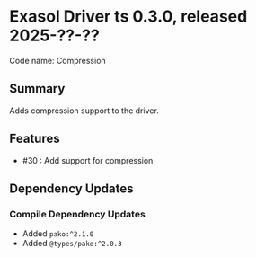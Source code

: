 # Exasol Driver ts 0.3.0, released 2025-??-??

Code name: Compression

## Summary

Adds compression support to the driver.

## Features

* #30 : Add support for compression 

## Dependency Updates

### Compile Dependency Updates

* Added `pako:^2.1.0`
* Added `@types/pako:^2.0.3`
